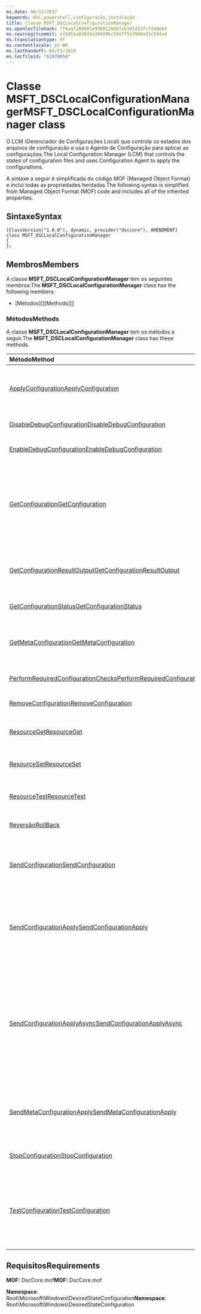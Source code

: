 ```yaml
---
ms.date: 06/12/2017
keywords: DSC,powershell,configuração,instalação
title: Classe MSFT_DSCLocalConfigurationManager
ms.openlocfilehash: 7f6aaf209601e99b0120407eb301d32fcfda9eb8
ms.sourcegitcommit: e7445ba8203da304286c591ff513900ad1c244a4
ms.translationtype: HT
ms.contentlocale: pt-BR
ms.lasthandoff: 04/23/2019
ms.locfileid: "62078054"
---
```

# <a name="msftdsclocalconfigurationmanager-class"></a><span data-ttu-id="da4e2-103">Classe MSFT_DSCLocalConfigurationManager</span><span class="sxs-lookup"><span data-stu-id="da4e2-103">MSFT_DSCLocalConfigurationManager class</span></span>

<span data-ttu-id="da4e2-104">O LCM (Gerenciador de Configurações Local) que controla os estados dos arquivos de configuração e usa o Agente de Configuração para aplicar as configurações.</span><span class="sxs-lookup"><span data-stu-id="da4e2-104">The Local Configuration Manager (LCM) that controls the states of configuration files and uses Configuration Agent to apply the configurations.</span></span>

<span data-ttu-id="da4e2-105">A sintaxe a seguir é simplificada do código MOF (Managed Object Format) e inclui todas as propriedades herdadas.</span><span class="sxs-lookup"><span data-stu-id="da4e2-105">The following syntax is simplified from Managed Object Format (MOF) code and includes all of the inherited properties.</span></span>

## <a name="syntax"></a><span data-ttu-id="da4e2-106">Sintaxe</span><span class="sxs-lookup"><span data-stu-id="da4e2-106">Syntax</span></span>

```
[ClassVersion("1.0.0"), dynamic, provider("dsccore"), AMENDMENT]
class MSFT_DSCLocalConfigurationManager
{
};
```

## <a name="members"></a><span data-ttu-id="da4e2-107">Membros</span><span class="sxs-lookup"><span data-stu-id="da4e2-107">Members</span></span>

<span data-ttu-id="da4e2-108">A classe **MSFT_DSCLocalConfigurationManager** tem os seguintes membros:</span><span class="sxs-lookup"><span data-stu-id="da4e2-108">The **MSFT_DSCLocalConfigurationManager** class has the following members:</span></span>

- <span data-ttu-id="da4e2-109">[Métodos][]</span><span class="sxs-lookup"><span data-stu-id="da4e2-109">[Methods][]</span></span>

### <a name="methods"></a><span data-ttu-id="da4e2-110">Métodos</span><span class="sxs-lookup"><span data-stu-id="da4e2-110">Methods</span></span>

<span data-ttu-id="da4e2-111">A classe **MSFT_DSCLocalConfigurationManager** tem os métodos a seguir.</span><span class="sxs-lookup"><span data-stu-id="da4e2-111">The **MSFT_DSCLocalConfigurationManager** class has these methods.</span></span>

|<span data-ttu-id="da4e2-112">Método</span><span class="sxs-lookup"><span data-stu-id="da4e2-112">Method</span></span> |<span data-ttu-id="da4e2-113">Descrição</span><span class="sxs-lookup"><span data-stu-id="da4e2-113">Description</span></span> |
|:--- |:---|
| [<span data-ttu-id="da4e2-114">ApplyConfiguration</span><span class="sxs-lookup"><span data-stu-id="da4e2-114">ApplyConfiguration</span></span>](msft-dsclocalconfigurationmanager-applyconfiguration.md)| <span data-ttu-id="da4e2-115">Usa o Agente de Configuração para aplicar a configuração pendente.</span><span class="sxs-lookup"><span data-stu-id="da4e2-115">Uses the Configuration Agent to apply the configuration that is pending.</span></span>|
| [<span data-ttu-id="da4e2-116">DisableDebugConfiguration</span><span class="sxs-lookup"><span data-stu-id="da4e2-116">DisableDebugConfiguration</span></span>](msft-dsclocalconfigurationmanager-disabledebugconfiguration.md)| <span data-ttu-id="da4e2-117">Desabilita a depuração do recurso DSC.</span><span class="sxs-lookup"><span data-stu-id="da4e2-117">Disables DSC resource debugging.</span></span>|
| [<span data-ttu-id="da4e2-118">EnableDebugConfiguration</span><span class="sxs-lookup"><span data-stu-id="da4e2-118">EnableDebugConfiguration</span></span>](msft-dsclocalconfigurationmanager-enabledebugconfiguration.md)| <span data-ttu-id="da4e2-119">Habilita a depuração do recurso DSC.</span><span class="sxs-lookup"><span data-stu-id="da4e2-119">Enables DSC resource debugging.</span></span>|
| [<span data-ttu-id="da4e2-120">GetConfiguration</span><span class="sxs-lookup"><span data-stu-id="da4e2-120">GetConfiguration</span></span>](msft-dsclocalconfigurationmanager-getconfiguration.md)| <span data-ttu-id="da4e2-121">Envia o documento de configuração para o nó gerenciado e usa o método **Get** do Agente de Configuração para aplicar a configuração.</span><span class="sxs-lookup"><span data-stu-id="da4e2-121">Sends the configuration document to the managed node and uses the **Get** method of the Configuration Agent to apply the configuration.</span></span>|
| [<span data-ttu-id="da4e2-122">GetConfigurationResultOutput</span><span class="sxs-lookup"><span data-stu-id="da4e2-122">GetConfigurationResultOutput</span></span>](msft-dsclocalconfigurationmanager-getconfigurationresultoutput.md)| <span data-ttu-id="da4e2-123">Obtém a saída do Agente de Configuração relacionada a um trabalho específico.</span><span class="sxs-lookup"><span data-stu-id="da4e2-123">Gets the Configuration Agent output relating to a specific job.</span></span>|
| [<span data-ttu-id="da4e2-124">GetConfigurationStatus</span><span class="sxs-lookup"><span data-stu-id="da4e2-124">GetConfigurationStatus</span></span>](msft-dsclocalconfigurationmanager-getconfigurationstatus.md)| <span data-ttu-id="da4e2-125">Obtém o histórico do status de configuração.</span><span class="sxs-lookup"><span data-stu-id="da4e2-125">Get the configuration status history.</span></span>|
| [<span data-ttu-id="da4e2-126">GetMetaConfiguration</span><span class="sxs-lookup"><span data-stu-id="da4e2-126">GetMetaConfiguration</span></span>](msft-dsclocalconfigurationmanager-getmetaconfiguration.md)| <span data-ttu-id="da4e2-127">Obtém as configurações LCM que são usadas para controlar o Agente de Configuração.</span><span class="sxs-lookup"><span data-stu-id="da4e2-127">Gets the LCM settings that are used to control Configuration Agent.</span></span>|
| [<span data-ttu-id="da4e2-128">PerformRequiredConfigurationChecks</span><span class="sxs-lookup"><span data-stu-id="da4e2-128">PerformRequiredConfigurationChecks</span></span>](msft-dsclocalconfigurationmanager-performrequiredconfigurationchecks.md)| <span data-ttu-id="da4e2-129">Inicia a verificação de consistência.</span><span class="sxs-lookup"><span data-stu-id="da4e2-129">Starts the consistency check.</span></span>|
| [<span data-ttu-id="da4e2-130">RemoveConfiguration</span><span class="sxs-lookup"><span data-stu-id="da4e2-130">RemoveConfiguration</span></span>](msft-dsclocalconfigurationmanager-removeconfiguration.md)| <span data-ttu-id="da4e2-131">Remove os arquivo de configuração.</span><span class="sxs-lookup"><span data-stu-id="da4e2-131">Removes the configuration files.</span></span>|
| [<span data-ttu-id="da4e2-132">ResourceGet</span><span class="sxs-lookup"><span data-stu-id="da4e2-132">ResourceGet</span></span>](msft-dsclocalconfigurationmanager-resourceget.md)| <span data-ttu-id="da4e2-133">Chama diretamente o método **Get** de um recurso DSC.</span><span class="sxs-lookup"><span data-stu-id="da4e2-133">Directly calls the **Get** method of a DSC resource.</span></span>|
| [<span data-ttu-id="da4e2-134">ResourceSet</span><span class="sxs-lookup"><span data-stu-id="da4e2-134">ResourceSet</span></span>](msft-dsclocalconfigurationmanager-resourceset.md)| <span data-ttu-id="da4e2-135">Chama diretamente o método **Set** de um recurso DSC.</span><span class="sxs-lookup"><span data-stu-id="da4e2-135">Directly calls the **Set** method of a DSC resource.</span></span>|
| [<span data-ttu-id="da4e2-136">ResourceTest</span><span class="sxs-lookup"><span data-stu-id="da4e2-136">ResourceTest</span></span>](msft-dsclocalconfigurationmanager-resourcetest.md)| <span data-ttu-id="da4e2-137">Chama diretamente o método **Test** de um recurso DSC.</span><span class="sxs-lookup"><span data-stu-id="da4e2-137">Directly calls the **Test** method of a DSC resource.</span></span>|
| [<span data-ttu-id="da4e2-138">Reversão</span><span class="sxs-lookup"><span data-stu-id="da4e2-138">RollBack</span></span>](msft-dsclocalconfigurationmanager-rollback.md)| <span data-ttu-id="da4e2-139">Reverte a uma configuração anterior.</span><span class="sxs-lookup"><span data-stu-id="da4e2-139">Rolls back to a previous configuration.</span></span>|
| [<span data-ttu-id="da4e2-140">SendConfiguration</span><span class="sxs-lookup"><span data-stu-id="da4e2-140">SendConfiguration</span></span>](msft-dsclocalconfigurationmanager-sendconfiguration.md)| <span data-ttu-id="da4e2-141">Envia o documento de configuração para o nó gerenciado e o salva como alteração pendente.</span><span class="sxs-lookup"><span data-stu-id="da4e2-141">Sends the configuration document to the managed node and saves it as a pending change.</span></span>|
| [<span data-ttu-id="da4e2-142">SendConfigurationApply</span><span class="sxs-lookup"><span data-stu-id="da4e2-142">SendConfigurationApply</span></span>](msft-dsclocalconfigurationmanager-sendconfigurationapply.md)| <span data-ttu-id="da4e2-143">Envia o documento de configuração para o nó gerenciado e usa o Agente de Configuração para aplicar a configuração.</span><span class="sxs-lookup"><span data-stu-id="da4e2-143">Sends the configuration document to the managed node and uses the Configuration Agent to apply the configuration.</span></span>|
| [<span data-ttu-id="da4e2-144">SendConfigurationApplyAsync</span><span class="sxs-lookup"><span data-stu-id="da4e2-144">SendConfigurationApplyAsync</span></span>](msft-dsclocalconfigurationmanager-sendconfigurationapplyasync.md)| <span data-ttu-id="da4e2-145">Envia o documento de configuração para o nó gerenciado e começa a usar o Agente de Configuração para aplicar a configuração.</span><span class="sxs-lookup"><span data-stu-id="da4e2-145">Send the configuration document to the managed node and start using the Configuration Agent to apply the configuration.</span></span> <span data-ttu-id="da4e2-146">Use GetConfigurationResultOutput para recuperar a saída do resultado.</span><span class="sxs-lookup"><span data-stu-id="da4e2-146">Use GetConfigurationResultOutput to retrieve result output.</span></span>|
| [<span data-ttu-id="da4e2-147">SendMetaConfigurationApply</span><span class="sxs-lookup"><span data-stu-id="da4e2-147">SendMetaConfigurationApply</span></span>](msft-dsclocalconfigurationmanager-sendmetaconfigurationapply.md)| <span data-ttu-id="da4e2-148">Obtém as configurações de LCM que são usadas para controlar o Agente de Configuração.</span><span class="sxs-lookup"><span data-stu-id="da4e2-148">Sets the LCM settings that are used to control the Configuration Agent.</span></span>|
| [<span data-ttu-id="da4e2-149">StopConfiguration</span><span class="sxs-lookup"><span data-stu-id="da4e2-149">StopConfiguration</span></span>](msft-dsclocalconfigurationmanager-stopconfiguration.md)| <span data-ttu-id="da4e2-150">Interrompe a configuração em andamento.</span><span class="sxs-lookup"><span data-stu-id="da4e2-150">Stops the configuration that is in progress.</span></span>|
| [<span data-ttu-id="da4e2-151">TestConfiguration</span><span class="sxs-lookup"><span data-stu-id="da4e2-151">TestConfiguration</span></span>](msft-dsclocalconfigurationmanager-testconfiguration.md)| <span data-ttu-id="da4e2-152">Envia o documento de configuração para o nó gerenciado e verifica a configuração atual de acordo com o documento.</span><span class="sxs-lookup"><span data-stu-id="da4e2-152">Sends the configuration document to the managed node and verifies the current configuration against the document.</span></span>|

## <a name="requirements"></a><span data-ttu-id="da4e2-153">Requisitos</span><span class="sxs-lookup"><span data-stu-id="da4e2-153">Requirements</span></span>

<span data-ttu-id="da4e2-154">**MOF:** DscCore.mof</span><span class="sxs-lookup"><span data-stu-id="da4e2-154">**MOF:** DscCore.mof</span></span>

<span data-ttu-id="da4e2-155">**Namespace**: Root\Microsoft\Windows\DesiredStateConfiguration</span><span class="sxs-lookup"><span data-stu-id="da4e2-155">**Namespace**: Root\Microsoft\Windows\DesiredStateConfiguration</span></span>